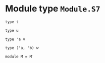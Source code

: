 
# Module type `Module.S7`

```
type t
```
```
type u
```
```
type 'a v
```
```
type ('a, 'b) w
```
```
module M = M'
```